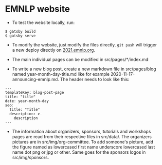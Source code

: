 # EMNLP website

* To test the website locally, run:
```
$ gatsby build
$ gatsby serve
```

* To modify the website, just modify the files directly, `git push` will trigger a new deploy directly on [2021.emnlp.org](https://2021.emnlp.org/).

* The main individual pages can be modified in src/pages/\*/index.md

* To write a new blog post, create a new markdown file in src/pages/blog named year-month-day-title.md like for example 2020-11-17-announcing-emnlp.md. The header needs to look like this:

```
---
templateKey: blog-post-page
title: "title"
date: year-month-day
seo:
  title: "Title"
  description: >- 
    description
---
```

* The information about organizers, sponsors, tutorials and workshops pages are read from their respective files in src/data/. The organizers pictures are in src/img/org-committee. To add someone's picture, add the figure named as lowercased first name underscore lowercased last name dot png or jpg or other. Same goes for the sponsors logos in src/img/sponsors.


